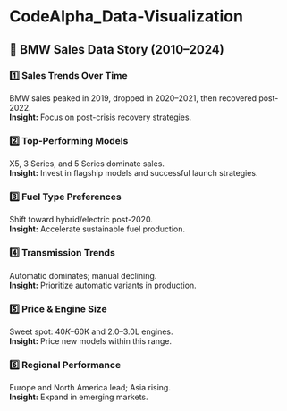 # CodeAlpha_Data-Visualization
## 📖 BMW Sales Data Story (2010–2024)

### 1️⃣ Sales Trends Over Time  
BMW sales peaked in 2019, dropped in 2020–2021, then recovered post-2022.  
**Insight:** Focus on post-crisis recovery strategies.

### 2️⃣ Top-Performing Models  
X5, 3 Series, and 5 Series dominate sales.  
**Insight:** Invest in flagship models and successful launch strategies.

### 3️⃣ Fuel Type Preferences  
Shift toward hybrid/electric post-2020.  
**Insight:** Accelerate sustainable fuel production.

### 4️⃣ Transmission Trends  
Automatic dominates; manual declining.  
**Insight:** Prioritize automatic variants in production.

### 5️⃣ Price & Engine Size  
Sweet spot: $40K–$60K and 2.0–3.0L engines.  
**Insight:** Price new models within this range.

### 6️⃣ Regional Performance  
Europe and North America lead; Asia rising.  
**Insight:** Expand in emerging markets.
